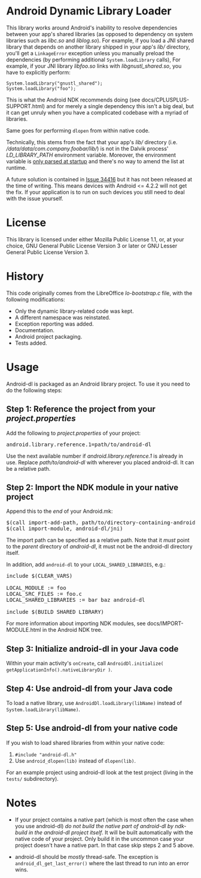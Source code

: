 Android Dynamic Library Loader
==============================

This library works around Android's inability to resolve dependencies between your app's shared libraries (as opposed to dependency on system libraries such as *libc.so* and *liblog.so*).
For example, if you load a JNI shared library that depends on another library shipped in your app's *lib/* directory, you'll get a `LinkageError` exception unless you manually preload the dependencies (by performing additional `System.loadLibrary` calls),
For example, if your JNI library *libfoo.so* links with *libgnustl_shared.so*, you have to explicitly perform:

    System.loadLibrary("gnustl_shared");
    System.loadLibrary("foo");

This is what the Android NDK recommends doing (see docs/CPLUSPLUS-SUPPORT.html) and for merely a single dependency this isn't a big deal, but it can get unruly when you have a complicated codebase with a myriad of libraries.

Same goes for performing `dlopen` from within native code.

Technically, this stems from the fact that your app's *lib/* directory (i.e. */data/data/com.company.foobar/lib/*) is not in the Dalvik process' *LD_LIBRARY_PATH* environment variable. Moreover, the environment variable is [only parsed at startup](https://groups.google.com/d/msg/android-ndk/m6OddFQINxs/sAQ34sFhJ7QJ) and there's no way to amend the list at runtime.

A future solution is contained in [Issue 34416](https://code.google.com/p/android/issues/detail?id=34416) but it has not been released at the time of writing. This means devices with Android <= 4.2.2 will not get the fix. If your application is to run on such devices you still need to deal with the issue yourself.

License
=======

This library is licensed under either Mozilla Public License 1.1, or, at your choice, GNU General Public License Version 3 or later or GNU Lesser General Public License Version 3.

History
=======

This code originally comes from the LibreOffice *lo-bootstrap.c* file, with the following modifications:

* Only the dynamic library-related code was kept.
* A different namespace was reinstated.
* Exception reporting was added.
* Documentation.
* Android project packaging.
* Tests added.

Usage
=====

Android-dl is packaged as an Android library project. To use it you need to do the following steps:

## Step 1: Reference the project from your *project.properties*

Add the following to *project.properties* of your project:

<pre>
android.library.reference.1=path/to/android-dl
</pre>

Use the next available number if *android.library.reference.1* is already in use. Replace *path/to/android-dl* with wherever you placed android-dl. It can be a relative path.

## Step 2: Import the NDK module in your native project

Append this to the *end* of your Android.mk:

<pre>
$(call import-add-path, path/to/directory-containing-android-dl)
$(call import-module, android-dl/jni)
</pre>

The import path can be specified as a relative path. Note that it *must* point to the *parent* directory of *android-dl*, it must not be the android-dl directory itself.

In addition, add `android-dl` to your `LOCAL_SHARED_LIBRARIES`, e.g.:
<pre>
include $(CLEAR_VARS)

LOCAL_MODULE := foo
LOCAL_SRC_FILES := foo.c
LOCAL_SHARED_LIBRARIES := bar baz android-dl

include $(BUILD_SHARED_LIBRARY)
</pre>

For more information about importing NDK modules, see docs/IMPORT-MODULE.html in the Android NDK tree.

## Step 3: Initialize android-dl in your Java code

Within your main activity's `onCreate`, call `AndroidDl.initialize( getApplicationInfo().nativeLibraryDir )`.

## Step 4: Use android-dl from your Java code

To load a native library, use `AndroidDl.loadLibrary(libName)` instead of `System.loadLibrary(libName)`.

## Step 5: Use android-dl from your native code

If you wish to load shared libraries from within your native code:

1. `#include "android-dl.h"`
1. Use `android_dlopen(lib)` instead of `dlopen(lib)`.

For an example project using android-dl look at the test project (living in the `tests/` subdirectory).

Notes
====

* If your project contains a native part (which is most often the case when you use android-dl) *do not build the native part of android-dl by ndk-build in the android-dl project itself*. It will be built automatically with the native code of your project. Only build it in the uncommon case your project doesn't have a native part. In that case skip steps 2 and 5 above.

* android-dl should be *mostly* thread-safe. The exception is `android_dl_get_last_error()` where the last thread to run into an error wins.
